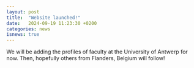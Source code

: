 ```yaml
---
layout: post
title:  "Website launched!"
date:   2024-09-19 11:23:30 +0200
categories: news
isnews: true
---
```


We will be adding the profiles of faculty at the University of Antwerp for
now. Then, hopefully others from Flanders, Belgium will follow!
